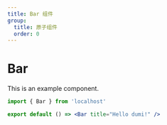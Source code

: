 ```yaml
---
title: Bar 组件
group:
  title: 原子组件
  order: 0
---
```


# Bar

This is an example component.

```jsx
import { Bar } from 'localhost'

export default () => <Bar title="Hello dumi!" />
```
